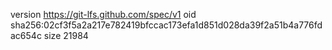 version https://git-lfs.github.com/spec/v1
oid sha256:02cf3f5a2a217e782419bfccac173efa1d851d028da39f2a51b4a776fdac654c
size 21984
